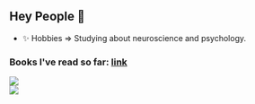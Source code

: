 ## Hey People 👋
<!--
- 🔭 I’m currently working on ... Adversarial Attacks in Natural Language Processing.
- 👯 I’m looking to collaborate on ... Any interesting work in ML, Deep Learning, NLP.
- 💬 Ask me about ... NLP, Machine Learning, Deep learning, Life, Psychology.
- 📫 How to reach me: ... Drop a mail.
-->
- ✨ Hobbies => Studying about neuroscience and psychology.

<!--
- 😄 Pronouns: ... 
- 🤔 I’m looking for help with ...
- 🌱 I’m currently learning ... 
-->
### Books I've read so far:  [link](https://github.com/ashwani-bhat/books-read/blob/master/README.md)

<!-- ### Ashwani Bhat [@ashwani-bhat](https://github.com/ashwani-bhat/) -->

![](https://komarev.com/ghpvc/?username=ashwani-bhat&color=blueviolet)<br>
![](https://github-readme-stats.vercel.app/api?username=ashwani-bhat)
